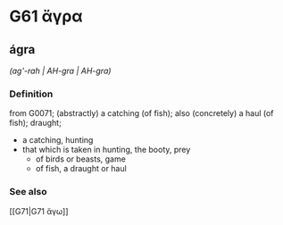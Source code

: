 # G61 ἄγρα

## ágra

_(ag'-rah | AH-gra | AH-gra)_

### Definition

from G0071; (abstractly) a catching (of fish); also (concretely) a haul (of fish); draught; 

- a catching, hunting
- that which is taken in hunting, the booty, prey
  - of birds or beasts, game
  - of fish, a draught or haul

### See also

[[G71|G71 ἄγω]]
